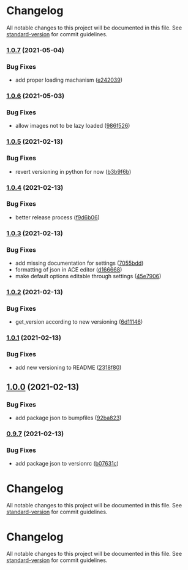 # Changelog

All notable changes to this project will be documented in this file. See [standard-version](https://github.com/conventional-changelog/standard-version) for commit guidelines.

### [1.0.7](https://github.com/oesah/djangocms_slick_slider/compare/v1.0.6...v1.0.7) (2021-05-04)


### Bug Fixes

* add proper loading machanism ([e242039](https://github.com/oesah/djangocms_slick_slider/commit/e2420399170a847975b1143b01db834163a96b62))

### [1.0.6](https://github.com/oesah/djangocms_slick_slider/compare/v1.0.5...v1.0.6) (2021-05-03)


### Bug Fixes

* allow images not to be lazy loaded ([986f526](https://github.com/oesah/djangocms_slick_slider/commit/986f5269189979c0bb2a9c07fce7d04aef669310))

### [1.0.5](https://github.com/oesah/djangocms_slick_slider/compare/v1.0.4...v1.0.5) (2021-02-13)


### Bug Fixes

* revert versioning in python for now ([b3b9f6b](https://github.com/oesah/djangocms_slick_slider/commit/b3b9f6bd180e440bd4be894aa3e99dbd4c3f306d))

### [1.0.4](https://github.com/oesah/djangocms_slick_slider/compare/v1.0.3...v1.0.4) (2021-02-13)


### Bug Fixes

* better release process ([f9d6b06](https://github.com/oesah/djangocms_slick_slider/commit/f9d6b064b9ae7f7d4d2d3d88234dcff1245830d6))

### [1.0.3](https://github.com/oesah/djangocms_slick_slider/compare/v1.0.2...v1.0.3) (2021-02-13)


### Bug Fixes

* add missing documentation for settings ([7055bdd](https://github.com/oesah/djangocms_slick_slider/commit/7055bdd3cb07f29ac06179fa55c3b03f56c6bc72))
* formatting of json in ACE editor ([d166668](https://github.com/oesah/djangocms_slick_slider/commit/d166668da5cd449934c683baa5c13ba1d670c669))
* make default options editable through settings ([45e7906](https://github.com/oesah/djangocms_slick_slider/commit/45e7906567d87d2fc085ab17bbb18a075be116ec))

### [1.0.2](https://github.com/oesah/djangocms_slick_slider/compare/v1.0.1...v1.0.2) (2021-02-13)


### Bug Fixes

* get_version according to new versioning ([6d11146](https://github.com/oesah/djangocms_slick_slider/commit/6d111468014d31eecafb136b6d537f2a9c546ba7))

### [1.0.1](https://github.com/oesah/djangocms_slick_slider/compare/v1.0.0...v1.0.1) (2021-02-13)


### Bug Fixes

* add new versioning to README ([2318f80](https://github.com/oesah/djangocms_slick_slider/commit/2318f8058a730c49dacb2776c8d4f32fd7ea3a48))

## [1.0.0](https://github.com/oesah/djangocms_slick_slider/compare/v0.9.10...v1.0.0) (2021-02-13)

### Bug Fixes

* add package json to bumpfiles ([92ba823](https://github.com/oesah/djangocms_slick_slider/commit/92ba8233f66b8648a3d53f75cfd38d6610a55a71))

### [0.9.7](https://github.com/oesah/djangocms_slick_slider/compare/v0.9.6...v0.9.7) (2021-02-13)

### Bug Fixes

* add package json to versionrc ([b07631c](https://github.com/oesah/djangocms_slick_slider/commit/b07631cd166851604a6385700c69a1df9208681a))

# Changelog

All notable changes to this project will be documented in this file. See [standard-version](https://github.com/conventional-changelog/standard-version) for commit guidelines.

# Changelog

All notable changes to this project will be documented in this file. See [standard-version](https://github.com/conventional-changelog/standard-version) for commit guidelines.
